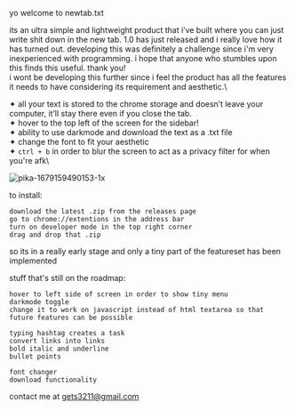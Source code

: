 yo welcome to newtab.txt

its an ultra simple and lightweight product that i’ve built where you can just write shit down in the new tab. 1.0 has just released and i really love how it has turned out. developing this was definitely a challenge since i'm very inexperienced with programming. i hope that anyone who stumbles upon this finds this useful. thank you!\
i wont be developing this further since i feel the product has all the features it needs to have considering its requirement and aesthetic.\

✦ all your text is stored to the chrome storage and doesn’t leave your computer, it’ll stay there even if you close the tab.\
✦ hover to the top left of the screen for the sidebar!\
✦ ability to use darkmode and download the text as a .txt file\
✦ change the font to fit your aesthetic\
✦ `ctrl + b` in order to blur the screen to act as a privacy filter for when you're afk\

![pika-1679159490153-1x](https://user-images.githubusercontent.com/79783628/226122256-ede5e954-f7f9-447c-9828-6d003c0c1222.png)

to install:

    download the latest .zip from the releases page
    go to chrome://extentions in the address bar
    turn on developer mode in the top right corner
    drag and drop that .zip

so its in a really early stage and only a tiny part of the featureset has been implemented

stuff that's still on the roadmap:

    hover to left side of screen in order to show tiny menu
    darkmode toggle
    change it to work on javascript instead of html textarea so that future features can be possible

    typing hashtag creates a task
    convert links into links
    bold italic and underline
    bullet points

    font changer
    download functionality


contact me at [gets3211@gmail.com](mailto:gets3211@gmail.com)

